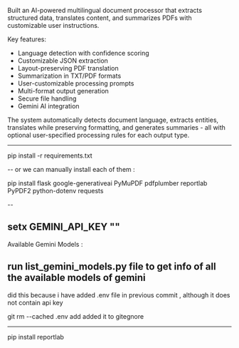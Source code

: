 Built an AI-powered multilingual document processor that extracts structured data, translates content, and summarizes PDFs with customizable user instructions.

Key features:
- Language detection with confidence scoring
- Customizable JSON extraction
- Layout-preserving PDF translation
- Summarization in TXT/PDF formats
- User-customizable processing prompts
- Multi-format output generation
- Secure file handling
- Gemini AI integration

The system automatically detects document language, extracts entities, translates while preserving formatting, and generates summaries - all with optional user-specified processing rules for each output type.


---------------------------------------------------------------------------------------------------------------

pip install -r requirements.txt

--
or we can manually install each of them :

pip install flask google-generativeai PyMuPDF pdfplumber reportlab PyPDF2 python-dotenv requests

--

setx GEMINI_API_KEY "<EnterGoogleApiKeyHere>"
--

Available Gemini Models :

run list_gemini_models.py file to get info of all the available models of gemini
---

did this because i have added .env file in previous commit , although it does not contain api key

git rm --cached .env 
add added it to gitegnore


-----

pip install reportlab